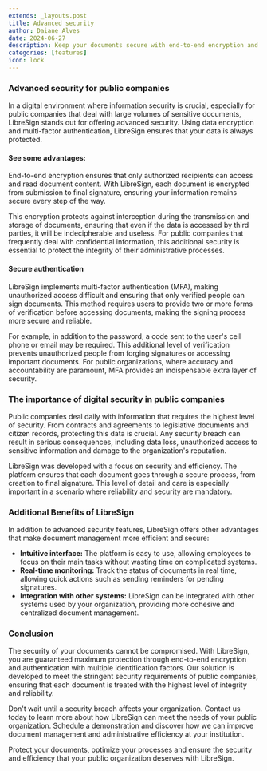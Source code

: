 ```yaml
---
extends: _layouts.post
title: Advanced security
author: Daiane Alves
date: 2024-06-27
description: Keep your documents secure with end-to-end encryption and multi-factor authentication, ensuring protection throughout the electronic document signing process.
categories: [features]
icon: lock
---
```


### Advanced security for public companies

In a digital environment where information security is crucial, especially for public companies that deal with large volumes of sensitive documents, LibreSign stands out for offering advanced security. Using data encryption and multi-factor authentication, LibreSign ensures that your data is always protected.

#### See some advantages:

End-to-end encryption ensures that only authorized recipients can access and read document content. With LibreSign, each document is encrypted from submission to final signature, ensuring your information remains secure every step of the way.

This encryption protects against interception during the transmission and storage of documents, ensuring that even if the data is accessed by third parties, it will be indecipherable and useless. For public companies that frequently deal with confidential information, this additional security is essential to protect the integrity of their administrative processes.

#### Secure authentication

LibreSign implements multi-factor authentication (MFA), making unauthorized access difficult and ensuring that only verified people can sign documents. This method requires users to provide two or more forms of verification before accessing documents, making the signing process more secure and reliable.

For example, in addition to the password, a code sent to the user's cell phone or email may be required. This additional level of verification prevents unauthorized people from forging signatures or accessing important documents. For public organizations, where accuracy and accountability are paramount, MFA provides an indispensable extra layer of security.

### The importance of digital security in public companies

Public companies deal daily with information that requires the highest level of security. From contracts and agreements to legislative documents and citizen records, protecting this data is crucial. Any security breach can result in serious consequences, including data loss, unauthorized access to sensitive information and damage to the organization's reputation.

LibreSign was developed with a focus on security and efficiency. The platform ensures that each document goes through a secure process, from creation to final signature. This level of detail and care is especially important in a scenario where reliability and security are mandatory.

### Additional Benefits of LibreSign

In addition to advanced security features, LibreSign offers other advantages that make document management more efficient and secure:

- **Intuitive interface:** The platform is easy to use, allowing employees to focus on their main tasks without wasting time on complicated systems.
- **Real-time monitoring:** Track the status of documents in real time, allowing quick actions such as sending reminders for pending signatures.
- **Integration with other systems:** LibreSign can be integrated with other systems used by your organization, providing more cohesive and centralized document management.

### Conclusion

The security of your documents cannot be compromised. With LibreSign, you are guaranteed maximum protection through end-to-end encryption and authentication with multiple identification factors. Our solution is developed to meet the stringent security requirements of public companies, ensuring that each document is treated with the highest level of integrity and reliability.

Don't wait until a security breach affects your organization. Contact us today to learn more about how LibreSign can meet the needs of your public organization. Schedule a demonstration and discover how we can improve document management and administrative efficiency at your institution.

Protect your documents, optimize your processes and ensure the security and efficiency that your public organization deserves with LibreSign.
